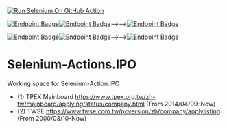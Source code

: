 [![Run Selenium On GitHub Action](https://github.com/wenchiehlee/Selenium-Actions.IPO/actions/workflows/Selenium-Action.yaml/badge.svg)](https://github.com/wenchiehlee/Selenium-Actions.IPO/actions/workflows/Selenium-Action.yaml)

[![Endpoint Badge](https://img.shields.io/endpoint?url=https://raw.githubusercontent.com/wenchiehlee/Selenium-Actions.IPO/main/TWSE.json)](TWSE-IPO-utf8.csv)[![Endpoint Badge](https://img.shields.io/endpoint?url=https://raw.githubusercontent.com/wenchiehlee/Selenium-Actions.IPO/main/TPEX.json)](TPEX-IPO-utf8.csv)⟶⟶[![Endpoint Badge](https://img.shields.io/endpoint?url=https://raw.githubusercontent.com/wenchiehlee/Selenium-Actions.IPO/main/TWSE_TPEX.json)](TWSE_TPEX-IPO-utf8.csv)

[![Endpoint Badge](https://img.shields.io/endpoint?url=https://raw.githubusercontent.com/wenchiehlee/Selenium-Actions.IPO/main/TWSE-filter.json)](TWSE-IPO-utf8-filter.csv)[![Endpoint Badge](https://img.shields.io/endpoint?url=https://raw.githubusercontent.com/wenchiehlee/Selenium-Actions.IPO/main/TPEX-filter.json)](TPEX-IPO-utf8-filter.csv)⟶⟶[![Endpoint Badge](https://img.shields.io/endpoint?url=https://raw.githubusercontent.com/wenchiehlee/Selenium-Actions.IPO/main/TWSE_TPEX-filter.json)](TWSE_TPEX-IPO-utf8-filter.csv)
# Selenium-Actions.IPO
Working space for Selenium-Action.IPO

* (1) TPEX Mainboard https://www.tpex.org.tw/zh-tw/mainboard/applying/status/company.html (From 2014/04/09-Now)
* (2) TWSE https://www.twse.com.tw/pcversion/zh/company/applylisting (From 2000/03/10-Now)
